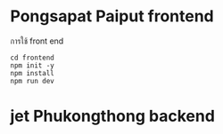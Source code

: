 # Pongsapat Paiput frontend
การใช้ front end
```
cd frontend
npm init -y
npm install
npm run dev
```
# jet Phukongthong backend
